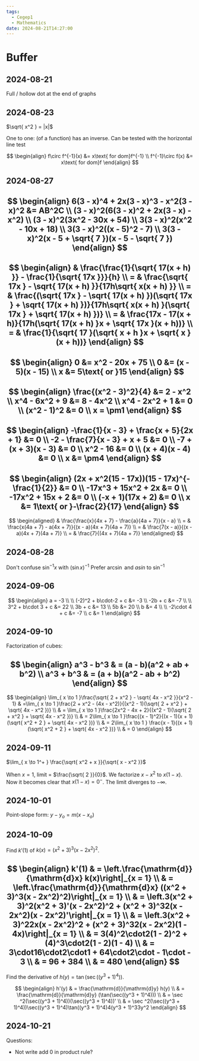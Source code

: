 ```yaml
---
tags:
  - Cegep1
  - Mathematics
date: 2024-08-21T14:27:00
---
```


# Buffer

## 2024-08-21

Full / hollow dot at the end of graphs

## 2024-08-23

$\sqrt{ x^2 } = |x|$

One to one: (of a function) has an inverse. Can be tested with the horizontal line test

$$
\begin{align}
f\circ f^{-1}(x) &= x\text{ for dom}f^{-1} \\
f^{-1}\circ f(x) &= x\text{ for dom}f
\end{align}
$$

## 2024-08-27

$$
\begin{align}
6(3 - x)^4 + 2x(3 - x)^3 - x^2(3 - x)^2 &= AB^2C \\
(3 - x)^2(6(3 - x)^2 + 2x(3 - x) - x^2) \\
(3 - x)^2(3x^2 - 30x + 54) \\
3(3 - x)^2(x^2 - 10x + 18) \\
3(3 - x)^2((x - 5)^2 - 7) \\
3(3 - x)^2(x - 5 + \sqrt{ 7 })(x - 5 - \sqrt{ 7 })
\end{align}
$$
---
$$
\begin{align}
 & \frac{\frac{1}{\sqrt{ 17(x + h) }} - \frac{1}{\sqrt{ 17x }}}{h} \\
= & \frac{\sqrt{ 17x } - \sqrt{ 17(x + h) }}{17h\sqrt{ x(x + h) }} \\
= & \frac{(\sqrt{ 17x } - \sqrt{ 17(x + h) })(\sqrt{ 17x } + \sqrt{ 17(x + h) })}{17h\sqrt{ x(x + h) }(\sqrt{ 17x } + \sqrt{ 17(x + h) })} \\
= & \frac{17x - 17(x + h)}{17h(\sqrt{ 17(x + h) }x + \sqrt{ 17x }(x + h))} \\
= & \frac{1}{\sqrt{ 17 }(\sqrt{ x + h }x + \sqrt{ x }(x + h))}
\end{align}
$$
---
$$
\begin{align}
0 &= x^2 - 20x + 75 \\
0 &= (x - 5)(x - 15) \\
x &= 5\text{ or }15
\end{align}
$$
---
$$
\begin{align}
\frac{(x^2 - 3)^2}{4} &= 2 - x^2 \\
x^4 - 6x^2 + 9 &= 8 - 4x^2 \\
x^4 - 2x^2 + 1 &= 0 \\
(x^2 - 1)^2 &= 0 \\
x = \pm1
\end{align}
$$
---
$$
\begin{align}
-\frac{1}{x - 3} + \frac{x + 5}{2x + 1} &= 0 \\
-2 - \frac{7}{x - 3} + x + 5 &= 0 \\
-7 + (x + 3)(x - 3) &= 0 \\
x^2 - 16 &= 0 \\
(x + 4)(x - 4) &= 0 \\
x &= \pm4
\end{align}
$$
---
$$
\begin{align}
(2x + x^2(15 - 17x))(15 - 17x)^{-\frac{1}{2}} &= 0 \\
-17x^3 + 15x^2 + 2x &= 0 \\
-17x^2 + 15x + 2 &= 0 \\
(-x + 1)(17x + 2) &= 0 \\
x &= 1\text{ or }-\frac{2}{17}
\end{align}
$$
---
$$
\begin{aligned}
 & \frac{\frac{x}{4x + 7} - \frac{a}{4a + 7}}{x - a} \\
= & \frac{x(4a + 7) - a(4x + 7)}{(x - a)(4x + 7)(4a + 7)} \\
= & \frac{7(x - a)}{(x - a)(4x + 7)(4a + 7)} \\
= & \frac{7}{(4x + 7)(4a + 7)}
\end{aligned}
$$

## 2024-08-28

Don't confuse $\sin ^{-1}x$ with $(\sin x)^{-1}$
Prefer $\arcsin$ and $asin$ to $\sin ^{-1}$

## 2024-09-06

$$
\begin{align}
a = -3 \\
 \\
(-2)^2 + b\cdot-2 + c &= -3 \\
-2b + c &= -7 \\
 \\
3^2 + b\cdot 3 + c &= 22 \\
3b + c &= 13 \\
5b &= 20 \\
b &= 4 \\
 \\
-2\cdot 4 + c &= -7 \\
c &= 1
\end{align}
$$

## 2024-09-10

Factorization of cubes:

$$
\begin{align}
a^3 - b^3 & = (a - b)(a^2 + ab + b^2) \\
a^3 + b^3 & = (a + b)(a^2 - ab + b^2)
\end{align}
$$
---
$$
\begin{align}
\lim_{ x \to 1 }\frac{\sqrt{ 2 + x^2 } - \sqrt{ 4x - x^2 }}{x^2 - 1} & =\lim_{ x \to 1 }\frac{2 + x^2 - (4x - x^2)}{(x^2 - 1)(\sqrt{ 2 + x^2 } + \sqrt{ 4x - x^2 })} \\
 & = \lim_{ x \to 1 }\frac{2x^2 - 4x + 2}{(x^2 - 1)(\sqrt{ 2 + x^2 } + \sqrt{ 4x - x^2 })} \\
 & = 2\lim_{ x \to 1 }\frac{(x - 1)^2}{(x - 1)(x + 1)(\sqrt{ x^2 + 2 } + \sqrt{ 4x - x^2 })} \\
 & = 2\lim_{ x \to 1 } \frac{x - 1}{(x + 1)(\sqrt{ x^2 + 2 } + \sqrt{ 4x - x^2 })} \\
 & = 0
\end{align}
$$

## 2024-09-11

$\lim_{ x \to 1^+ } \frac{\sqrt{ x^2 + x }}{\sqrt{ x - x^2 }}$

When $x = 1$, limit = $\frac{\sqrt{ 2 }}{0}$.
We factorize $x - x^2$ to $x(1 - x)$.
Now it becomes clear that $x(1 - x) = 0^-$.
The limit diverges to $-\infty$.

## 2024-10-01

Point-slope form: $y - y_o = m(x - x_o)$

## 2024-10-09

Find $k'(1)$ of $k(x) = (x^2 + 3)^3(x - 2x^2)^2$.

$$
\begin{align}
k'(1) & = \left.\frac{\mathrm{d}}{\mathrm{d}x} k(x)\right|_{x = 1} \\
 & = \left.\frac{\mathrm{d}}{\mathrm{d}x} ((x^2 + 3)^3(x - 2x^2)^2)\right|_{x = 1} \\
 & = \left.3(x^2 + 3)^2(x^2 + 3)'(x - 2x^2)^2 + (x^2 + 3)^32(x - 2x^2)(x - 2x^2)'\right|_{x = 1} \\
 & = \left.3(x^2 + 3)^22x(x - 2x^2)^2 + (x^2 + 3)^32(x - 2x^2)(1 - 4x)\right|_{x = 1} \\
 & = 3(4)^2\cdot2(1 - 2)^2 + (4)^3\cdot2(1 - 2)(1 - 4) \\
 & = 3\cdot16\cdot2\cdot1 + 64\cdot2\cdot - 1\cdot - 3 \\
 & = 96 + 384 \\
 & = 480
\end{align}
$$
---
Find the derivative of $h(y) = \tan(\sec((y^3 + 1)^4))$.

$$
\begin{align}
h'(y) & = \frac{\mathrm{d}}{\mathrm{d}y} h(y) \\
 & = \frac{\mathrm{d}}{\mathrm{d}y} (\tan(\sec((y^3 + 1)^4))) \\
 & = \sec ^2(\sec((y^3 + 1)^4))(\sec((y^3 + 1)^4))' \\
 & = \sec ^2(\sec((y^3 + 1)^4))\sec((y^3 + 1)^4)\tan((y^3 + 1)^4)4(y^3 + 1)^33y^2
\end{align}
$$

## 2024-10-21

Questions:

- Not write add 0 in product rule?